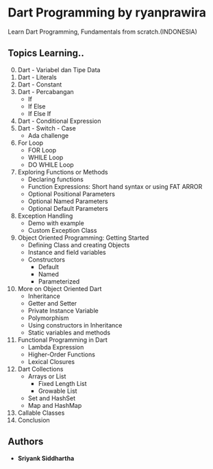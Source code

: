 # Dart Programming by ryanprawira 
Learn Dart Programming, Fundamentals from scratch.(INDONESIA)

## Topics Learning..

0. Dart - Variabel dan Tipe Data
1. Dart - Literals
2. Dart - Constant
3. Dart - Percabangan
    - If
    - If Else
    - If Else If
4. Dart - Conditional Expression
5. Dart - Switch - Case
    - Ada challenge
6. For Loop 
    - FOR Loop 
    - WHILE Loop
    - DO WHILE Loop 
6. Exploring Functions or Methods 
    - Declaring functions 
    - Function Expressions: Short hand syntax or using FAT ARROR 
    - Optional Positional Parameters 
    - Optional Named Parameters 
    - Optional Default Parameters 
7. Exception Handling
    - Demo with example
    - Custom Exception Class 
8. Object Oriented Programming: Getting Started 
    - Defining Class and creating Objects
    - Instance and field variables 
    - Constructors
      - Default
      - Named
      - Parameterized 
9. More on Object Oriented Dart 
    - Inheritance
    - Getter and Setter
    - Private Instance Variable 
    - Polymorphism 
    - Using constructors in Inheritance
    - Static variables and methods 
10. Functional Programming in Dart
    - Lambda Expression
    - Higher-Order Functions
    - Lexical Closures 
11. Dart Collections 
    - Arrays or List
        - Fixed Length List
        - Growable List
    - Set and HashSet 
    - Map and HashMap 
12. Callable Classes 
13. Conclusion 

## Authors

* **Sriyank Siddhartha** 